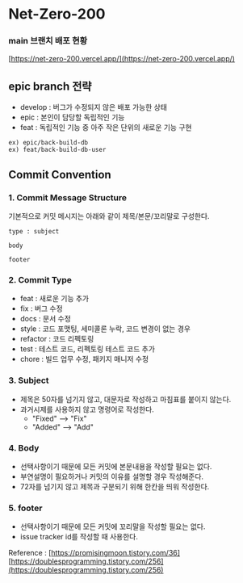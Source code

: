 # Net-Zero-200

### main 브랜치 배포 현황
[https://net-zero-200.vercel.app/](https://net-zero-200.vercel.app/)

## epic branch 전략

 - develop : 버그가 수정되지 않은 배포 가능한 상태
 - epic : 본인이 담당할 독립적인 기능   
 - feat : 독립적인 기능 중 아주 작은 단위의 새로운 기능 구현

```text
ex) epic/back-build-db
ex) feat/back-build-db-user
```


## Commit Convention

### 1. Commit Message Structure

기본적으로 커밋 메시지는 아래와 같이 제목/본문/꼬리말로 구성한다.

```text
type : subject

body

footer
```

### 2. Commit Type

- feat : 새로운 기능 추가
- fix : 버그 수정
- docs : 문서 수정
- style : 코드 포맷팅, 세미콜론 누락, 코드 변경이 없는 경우
- refactor : 코드 리펙토링
- test : 테스트 코드, 리펙토링 테스트 코드 추가
- chore : 빌드 업무 수정, 패키지 매니저 수정

### 3. Subject

- 제목은 50자를 넘기지 않고, 대문자로 작성하고 마침표를 붙이지 않는다.
- 과거시제를 사용하지 않고 명령어로 작성한다.
    - "Fixed" --> "Fix"
    - "Added" --> "Add"

### 4. Body

- 선택사항이기 때문에 모든 커밋에 본문내용을 작성할 필요는 없다.
- 부연설명이 필요하거나 커밋의 이유를 설명할 경우 작성해준다.
- 72자를 넘기지 않고 제목과 구분되기 위해 한칸을 띄워 작성한다.

### 5. footer

- 선택사항이기 때문에 모든 커밋에 꼬리말을 작성할 필요는 없다.
- issue tracker id를 작성할 때 사용한다.




Reference : [https://promisingmoon.tistory.com/36]
            [https://doublesprogramming.tistory.com/256](https://doublesprogramming.tistory.com/256)

